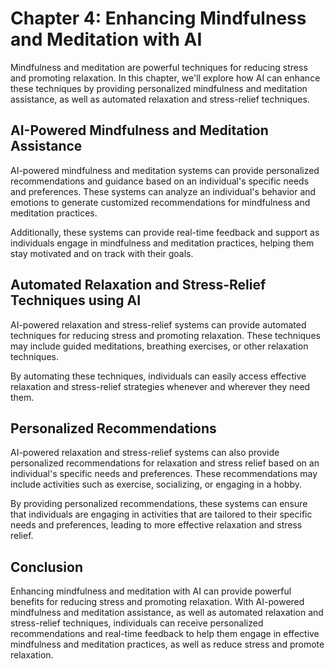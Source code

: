 Chapter 4: Enhancing Mindfulness and Meditation with AI
=======================================================

Mindfulness and meditation are powerful techniques for reducing stress and promoting relaxation. In this chapter, we'll explore how AI can enhance these techniques by providing personalized mindfulness and meditation assistance, as well as automated relaxation and stress-relief techniques.

AI-Powered Mindfulness and Meditation Assistance
------------------------------------------------

AI-powered mindfulness and meditation systems can provide personalized recommendations and guidance based on an individual's specific needs and preferences. These systems can analyze an individual's behavior and emotions to generate customized recommendations for mindfulness and meditation practices.

Additionally, these systems can provide real-time feedback and support as individuals engage in mindfulness and meditation practices, helping them stay motivated and on track with their goals.

Automated Relaxation and Stress-Relief Techniques using AI
----------------------------------------------------------

AI-powered relaxation and stress-relief systems can provide automated techniques for reducing stress and promoting relaxation. These techniques may include guided meditations, breathing exercises, or other relaxation techniques.

By automating these techniques, individuals can easily access effective relaxation and stress-relief strategies whenever and wherever they need them.

Personalized Recommendations
----------------------------

AI-powered relaxation and stress-relief systems can also provide personalized recommendations for relaxation and stress relief based on an individual's specific needs and preferences. These recommendations may include activities such as exercise, socializing, or engaging in a hobby.

By providing personalized recommendations, these systems can ensure that individuals are engaging in activities that are tailored to their specific needs and preferences, leading to more effective relaxation and stress relief.

Conclusion
----------

Enhancing mindfulness and meditation with AI can provide powerful benefits for reducing stress and promoting relaxation. With AI-powered mindfulness and meditation assistance, as well as automated relaxation and stress-relief techniques, individuals can receive personalized recommendations and real-time feedback to help them engage in effective mindfulness and meditation practices, as well as reduce stress and promote relaxation.
